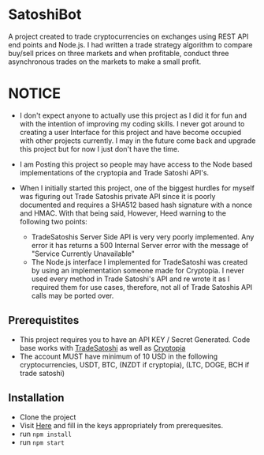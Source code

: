 # SatoshiBot

A project created to trade cryptocurrencies on exchanges using REST API end points and Node.js. 
I had written a trade strategy algorithm to compare buy/sell prices on three markets and when profitable, conduct three asynchronous trades on the markets to make a small profit.

# NOTICE
- I don't expect anyone to actually use this project as I did it for fun and with the intention of improving my coding skills. I never got around to creating a user Interface for this project and have become occupied with other projects currently. I may in the future come back and upgrade this project but for now I just don't have the time.
- I am Posting this project so people may have access to the Node based implementations of the cryptopia and Trade Satoshi API's.

- When I initially started this project, one of the biggest hurdles for myself was figuring out Trade Satoshis private API since it is poorly documented and requires a SHA512 based hash signature with a nonce and HMAC.
With that being said, However, Heed warning to the following two points:
  - TradeSatoshis Server Side API is very very poorly implemented. Any error it has returns a 500 Internal Server error with the message of "Service Currently Unavailable"
  - The Node.js interface I implemented for TradeSatoshi was created by using an implementation someone made for Cryptopia. I never used every method in Trade Satoshi's API and re wrote it as I required them for use cases, therefore, not all of Trade Satoshis API calls may be ported over.



## Prerequistites
- This project requires you to have an API KEY / Secret Generated. Code base works with [TradeSatoshi](https://tradesatoshi.com) as well as [Cryptopia](https://www.cryptopia.co.nz/)
- The account MUST have minimum of 10 USD in the following cryptocurrencies, USDT, BTC, (NZDT if cryptopia), (LTC, DOGE, BCH if trade satoshi)

 
## Installation
- Clone the project
-  Visit [Here](https://github.com/Jrschellenberg/SatoshiBot/blob/master/src/service/secretHere.js) and fill in the keys appropriately from prerequesites.
- run ``npm install``
- run ``npm start``
